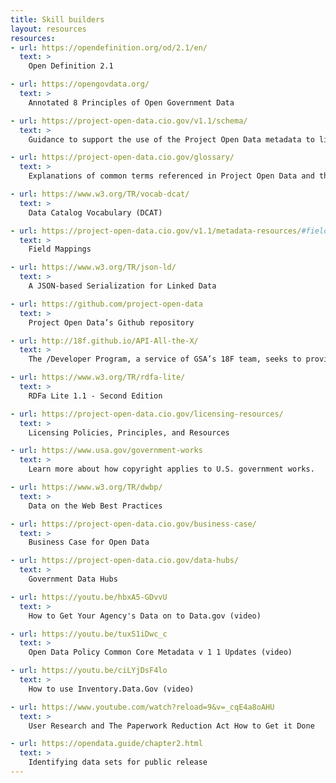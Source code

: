 ```yaml
---
title: Skill builders
layout: resources
resources:
- url: https://opendefinition.org/od/2.1/en/
  text: >
    Open Definition 2.1

- url: https://opengovdata.org/
  text: >
    Annotated 8 Principles of Open Government Data

- url: https://project-open-data.cio.gov/v1.1/schema/
  text: >
    Guidance to support the use of the Project Open Data metadata to list agency datasets and application programming interfaces (APIs) as hosted at agency.gov/data.

- url: https://project-open-data.cio.gov/glossary/
  text: >
    Explanations of common terms referenced in Project Open Data and the Open Data Policy.

- url: https://www.w3.org/TR/vocab-dcat/
  text: >
    Data Catalog Vocabulary (DCAT)

- url: https://project-open-data.cio.gov/v1.1/metadata-resources/#field-mappings
  text: >
    Field Mappings 

- url: https://www.w3.org/TR/json-ld/
  text: >
    A JSON-based Serialization for Linked Data

- url: https://github.com/project-open-data
  text: >
    Project Open Data’s Github repository

- url: http://18f.github.io/API-All-the-X/
  text: >
    The /Developer Program, a service of GSA’s 18F team, seeks to provide comprehensive support for any federal agency engaged in the production or use of APIs.

- url: https://www.w3.org/TR/rdfa-lite/
  text: >
    RDFa Lite 1.1 - Second Edition

- url: https://project-open-data.cio.gov/licensing-resources/
  text: >
    Licensing Policies, Principles, and Resources

- url: https://www.usa.gov/government-works
  text: >
    Learn more about how copyright applies to U.S. government works.

- url: https://www.w3.org/TR/dwbp/
  text: >
    Data on the Web Best Practices

- url: https://project-open-data.cio.gov/business-case/
  text: >
    Business Case for Open Data

- url: https://project-open-data.cio.gov/data-hubs/
  text: >
    Government Data Hubs

- url: https://youtu.be/hbxA5-GDvvU
  text: >
    How to Get Your Agency's Data on to Data.gov (video)

- url: https://youtu.be/tuxS1iDwc_c
  text: >
    Open Data Policy Common Core Metadata v 1 1 Updates (video)

- url: https://youtu.be/ciLYjDsF4lo
  text: >
    How to use Inventory.Data.Gov (video)

- url: https://www.youtube.com/watch?reload=9&v=_cqE4a8oAHU
  text: >
    User Research and The Paperwork Reduction Act How to Get it Done

- url: https://opendata.guide/chapter2.html
  text: >
    Identifying data sets for public release
---
```

